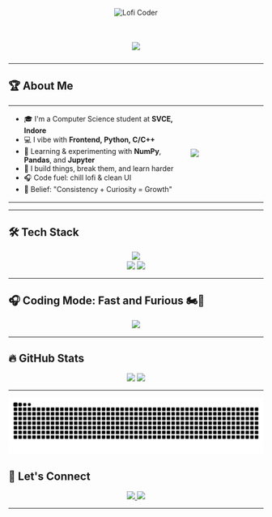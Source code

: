 <!-- Lofi Anime Vibes Header -->
<p align="center">
  <img src="https://i.pinimg.com/originals/c0/7a/0e/c07a0e54601516dbf8b399832636507a.gif" width="180" alt="Lofi Coder" />
</p>

<h1 align="center">
  <img src="https://readme-typing-svg.herokuapp.com?font=Fira+Code&weight=700&pause=100&color=F5EEDD&center=true&vCenter=true&width=600&lines=Hey!+I'm+Anshu+Rathore+%F0%9F%91%8B;Frontend+Dev+%7C+Python+C%2FC%2B%2B+Ninja;Gear+5+Activated+%E2%80%94+Code+Beyond+Limits!+%F0%9F%8F%B4%E2%80%8D%F0%9F%9A%A0" />
</h1>


---

## 🏆 About Me

<table align="center">
  <tr>
    <td width="70%">

- 🎓 I'm a Computer Science student at **SVCE, Indore**  
- 💻 I vibe with **Frontend, Python, C/C++**  
- 🧠 Learning & experimenting with **NumPy**, **Pandas**, and **Jupyter**  
- 🔨 I build things, break them, and learn harder  
- 🎧 Code fuel: chill lofi & clean UI  
- 🧩 Belief: "Consistency + Curiosity = Growth"

</td>
    <td>
      <img src="https://media2.giphy.com/media/v1.Y2lkPTc5MGI3NjExNjVhMDVwaGx2em9ucGZvNWp5cDAxcnlhaWd3eGpxb3BkYTAxZTlneSZlcD12MV9naWZzX3NlYXJjaCZjdD1n/YRThiAEEYVNtC5acLO/200.webp" width="200" />
    </td>
  </tr>
</table>

---

## 🛠️ Tech Stack

<p align="center">
  <img src="https://skillicons.dev/icons?i=html,css,js,python,cpp,c,vscode,github,jupyter" />
  <br />
  <img src="https://img.shields.io/badge/Library-Pandas-informational?style=flat&logo=pandas&logoColor=white&color=150458"/>
  <img src="https://img.shields.io/badge/Library-NumPy-informational?style=flat&logo=numpy&logoColor=white&color=013243"/>
</p>

---

## 🎧 Coding Mode: Fast and Furious 🏍️💨

<p align="center">
  <img src="https://media1.giphy.com/media/v1.Y2lkPTc5MGI3NjExYmo0cTM4Y2twdm16Zm45bWhzY21haGc3YXdkZXcwNXZobjZ0eWJkNiZlcD12MV9naWZzX3NlYXJjaCZjdD1n/78XCFBGOlS6keY1Bil/giphy.webp" width="350" />
</p>

---

## 🔥 GitHub Stats

<p align="center">
  <img src="https://github-readme-stats.vercel.app/api?username=ashuu021&show_icons=true&theme=tokyonight&hide_border=true&border_radius=15" />
  <img src="https://github-readme-streak-stats.herokuapp.com/?user=ashuu021&theme=tokyonight&hide_border=true&border_radius=15" />
</p>

---
<picture>
  <source media="(prefers-color-scheme: dark)" srcset="https://raw.githubusercontent.com/ashuu021/ashuu021/output/snake.svg">
  <source media="(prefers-color-scheme: light)" srcset="https://raw.githubusercontent.com/ashuu021/ashuu021/output/snake.svg">
  <img alt="Snake contribution graph" src="https://raw.githubusercontent.com/ashuu021/ashuu021/output/snake.svg">
</picture>


## 📱 Let's Connect

<p align="center">
  <a href="https://www.instagram.com/ashuu_o02" target="_blank">
    <img src="https://img.shields.io/badge/Instagram-%23E1306C.svg?style=for-the-badge&logo=instagram&logoColor=white"/>
  </a>
  <a href="https://www.linkedin.com/in/anshu-rathore-298bb8342" target="_blank">
    <img src="https://img.shields.io/badge/LinkedIn-%230077B5.svg?style=for-the-badge&logo=linkedin&logoColor=white"/>
  </a>
</p>

---

